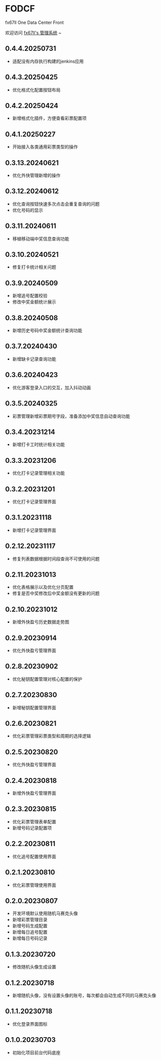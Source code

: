 # FODCF
fx67ll One Data Center Front

欢迎访问 [fx67ll's 管理系统](https://vip.fx67ll.com) ~

## 0.4.4.20250731
* 适配没有内存执行构建的jenkins应用  

## 0.4.3.20250425  
* 优化格式化配置按钮布局   

## 0.4.2.20250424  
* 新增格式化插件，方便查看彩票配置项    

## 0.4.1.20250227  
* 开始接入各类通用彩票类型的操作    

## 0.3.13.20240621  
* 优化外快管理新增的操作  

## 0.3.12.20240612  
* 优化查询按钮快速多次点击会重复查询的问题  
* 优化号码的显示  

## 0.3.11.20240611
* 移植移动端中奖信息查询功能  

## 0.3.10.20240521  
* 修复打卡统计相关问题  

## 0.3.9.20240509  
* 新增追号配置校验    
* 修改中奖金额统计展示  

## 0.3.8.20240508  
* 新增历史号码中奖金额统计查询功能    

## 0.3.7.20240430  
* 新增缺卡记录查询功能    

## 0.3.6.20240423  
* 优化游客登录入口的交互，加入抖动动画  

## 0.3.5.20240325
* 彩票管理新增彩票期号字段，准备添加中奖信息自动查询功能   

## 0.3.4.20231214
* 新增打卡工时统计相关功能  

## 0.3.3.20231206
* 优化打卡记录管理相关功能  

## 0.3.2.20231201
* 优化打卡记录管理界面  

## 0.3.1.20231118
* 新增打卡记录管理界面  

## 0.2.12.20231117
* 修复列表数据根据时间段查询不可使用的问题  

## 0.2.11.20231013
* 优化表格展示以及优化分页配置  
* 修复是否中奖修改后中奖金额没有更新的问题  

## 0.2.10.20231012
* 新增外快盈亏历史数据走势图    

## 0.2.9.20230914
* 优化外快盈亏管理界面  

## 0.2.8.20230902
* 优化秘钥配置管理对核心配置的保护    

## 0.2.7.20230830
* 新增秘钥配置管理界面  

## 0.2.6.20230821
* 优化彩票管理彩票类型和周期的选择逻辑  

## 0.2.5.20230820
* 优化外快盈亏管理界面  

## 0.2.4.20230818
* 新增外快盈亏管理界面  

## 0.2.3.20230815
* 优化彩票管理表单配置    
* 新增号码记录配置项  

## 0.2.2.20230811  
* 优化追号配置使用界面    

## 0.2.1.20230810  
* 优化彩票管理使用界面  

## 0.2.0.20230807  
* 开发环境默认使用随机马赛克头像  
* 新增彩票管理目录  
* 新增号码生成配置  
* 新增每日追号配置  
* 新增每日号码记录  

## 0.1.3.20230720  
* 修改随机头像生成设置  

## 0.1.2.20230718
* 新增随机头像，没有设置头像的账号，每次都会自动生成不同的马赛克头像

## 0.1.1.20230718
* 优化登录界面图标

## 0.1.0.20230703
* 初始化项目前台代码底座  